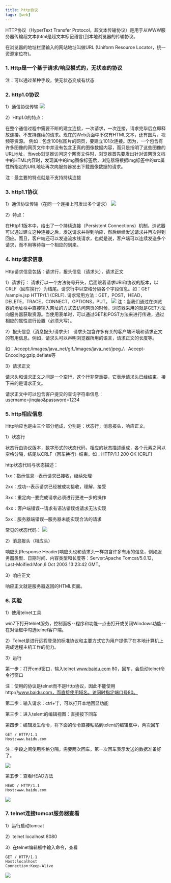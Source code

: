 ```yaml
---
title: http协议
tags: [web]
---
```


HTTP协议（HyperText Transfer Protocol，超文本传输协议）是用于从WWW服务器传输超文本(html是超文本标记语言)到本地浏览器的传输协议。

在浏览器的地址栏里输入的网站地址叫做URL (Uniform Resource Locator，统一资源定位符)。

### 1. Http是一个基于请求/响应模式的，无状态的协议
注：可以通过某种手段，使无状态变成有状态

### 2. http1.0协议
1）通信协议传输
![](/images/java_net/http/http1.0.png)

2）Http1.0的特点：

在整个通信过程中需要不断的建立连接，一次请求，一次连接，请求完毕后立即释放连接。不支持连续的请求。现在的Web页面中不仅有HTML文本，还有图片，视频等资源。
例如：包含100张图片的网页，要建立101次连接。因为，一个包含有许多图像的网页文件中并没有包含正真的图像数据内容，而只是指明了这些图像的URL地址，当web浏览器访问这个网页文件时，浏览器首先要发出针对该网页文档中的HTML内容时，发现其中的img图像标签后，浏览器将根据img标签中的src属性所指定的URL地址再次向服务器发出下载图像数据的请求。

注：最主要的特点就是不支持持续连接

### 3. http1.1协议
1）通信协议传输（在同一个连接上可发出多个请求）
![](/images/java_net/http/http1.1.png)

2）特点：

在Http1.1版本中，给出了一个持续连接（Persistent Connections）机制。浏览器可以通过建立这种连接之后，发送请求并得到响应，然后继续发送请求并再次得到回应。而且，客户端还可以发送流水线请求，也就是说，客户端可以连续发送多个请求，而不用等待每一个相应的到来。

### 4. http请求信息
Http请求信息包括：请求行，报头信息（请求头），请求正文

1）请求行：
请求行以一个方法符号开头，后面跟着请求URI和协议的版本，以CRLF（回车换行）为结尾。请求行中以空格分隔各个字段信息。如：GET /sample.jsp HTTP/1.1 (CRLF).
请求常用方法：GET，POST，HEAD，DELETE，TRACE，CONNECT，OPTIONS，PUT。
![](/images/java_net/http/httpmethod.png)
注：当我们通过在浏览器的地址栏中直接输入网址的方式去访问网页的时候，浏览器采用的就是GET方法向服务器获取资源。当使用表单时，可以通过GET和POST方法来进行传递，通过相应的属性进行设置（必须大写）。

2）报头信息（消息报头/请求头）
请求头包含许多有关的客户端环境和请求正文的有用信息。例如，请求头可以声明浏览器所用的语言，请求正文的长度等。

如：Accept:/images/java_net/gif./images/java_net/jpeg.*/*，Accept-Encoding:gzip,deflate等

3）请求正文

请求头和请求正文之间是一个空行，这个行非常重要，它表示请求头已经结束，接下来的是请求正文。

请求正文中可以包含客户提交的查询字符串信息：username=jinqiao&password=1234

### 5. http相应信息
Http响应也是由三个部分组成，分别是：状态行，消息报头，响应正文。

1）状态行

状态行由协议版本，数字形式的状态代码，相应的状态描述组成，各个元素之间以空格分隔，结尾以CRLF（回车换行）结束。如：HTTP/1.1 200 OK (CRLF)

http状态代码与状态描述：

1xx：指示信息--表示请求已接收，继续处理

2xx：成功--表示请求已经被成功接收，理解，接受

3xx：重定向--要完成请求必须进行更进一步的操作

4xx：客户端错误--请求有语法错误或请求无法实现

5xx：服务器端错误--服务器未能实现合法的请求

常见的状态代码：
![](/images/java_net/http/httpcode.png)

2）消息报头（相应头）

响应头(Response Header)响应头也和请求头一样包含许多有用的信息，例如服务器类型、日期时间、内容类型和长度等：Server:Apache Tomcat/5.0.12，Last-Moified:Mon,6 Oct 2003 13:23:42 GMT。

3）响应正文

响应正文就是服务器返回的HTML页面。

### 6. 实验
1）使用telnet工具

win7下打开telnet服务，控制面板--程序和功能--点击打开或关闭Windows功能--在对话框中勾选telnet客户端。

2）Telnet是进行远程登录的标准协议和主要方式它为用户提供了在本地计算机上完成远程主机工作的能力。

3）运行

第一步：打开cmd窗口，输入telnet www.baidu.com 80，回车，会启动telnet命令行窗口

注：使用的协议是telnet而不是Http协议，因此不能使用http://www.baidu.com，而直接使用域名。访问时指定端口号80。

第二步：输入请求：ctrl+']'，可以打开本地回显功能

第三步：进入telent的编辑视图：直接按下回车

第四步：编辑发生命令，将下面的命令直接粘贴到telent的编辑框中，两次回车
```
GET / HTTP/1.1
Host:www.baidu.com
```
注：字段之间使用空格分隔，需要两次回车，第一次回车表示发送的数据准备好了。

![](/images/java_net/http/httptelnet.png)

第五步：查看HEAD方法
```
HEAD / HTTP/1.1
Host:www.baidu.com
```
![](/images/java_net/http/httptelnethead.png)

### 7. telnet连接tomcat服务器查看
1）运行启动tomcat

2）telnet localhost 8080

3）在telnet编辑框中输入命令，查看
```
GET / HTTP/1.1
Host:localhost
Connection:Keep-Alive
```
![](/images/java_net/http/httptelnettomcat.png)
